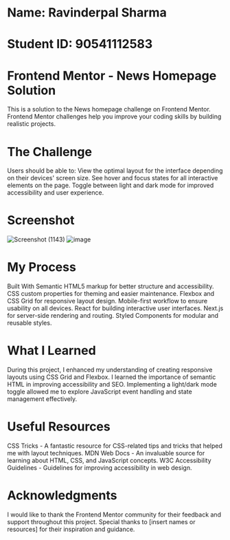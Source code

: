 # Name: Ravinderpal Sharma
# Student ID: 90541112583
# Frontend Mentor - News Homepage Solution
This is a solution to the News homepage challenge on Frontend Mentor. Frontend Mentor challenges help you improve your coding skills by building realistic projects.
# The Challenge
Users should be able to:
View the optimal layout for the interface depending on their devices' screen size.
See hover and focus states for all interactive elements on the page.
Toggle between light and dark mode for improved accessibility and user experience.
# Screenshot
![Screenshot (1143)](https://github.com/user-attachments/assets/98c60337-cfff-4504-b1bf-60595dcc81ab)
![image](https://github.com/user-attachments/assets/06ffff99-a3c3-4bbc-8843-1aa40b030944)
# My Process
Built With
Semantic HTML5 markup for better structure and accessibility.
CSS custom properties for theming and easier maintenance.
Flexbox and CSS Grid for responsive layout design.
Mobile-first workflow to ensure usability on all devices.
React for building interactive user interfaces.
Next.js for server-side rendering and routing.
Styled Components for modular and reusable styles.
# What I Learned
During this project, I enhanced my understanding of creating responsive layouts using CSS Grid and Flexbox. I learned the importance of semantic HTML in improving accessibility and SEO. Implementing a light/dark mode toggle allowed me to explore JavaScript event handling and state management effectively.
# Useful Resources
 CSS Tricks - A fantastic resource for CSS-related tips and tricks that helped me with layout techniques.
MDN Web Docs - An invaluable source for learning about HTML, CSS, and JavaScript concepts.
W3C Accessibility Guidelines - Guidelines for improving accessibility in web design.
# Acknowledgments
I would like to thank the Frontend Mentor community for their feedback and support throughout this project. Special thanks to [insert names or resources] for their inspiration and guidance.

